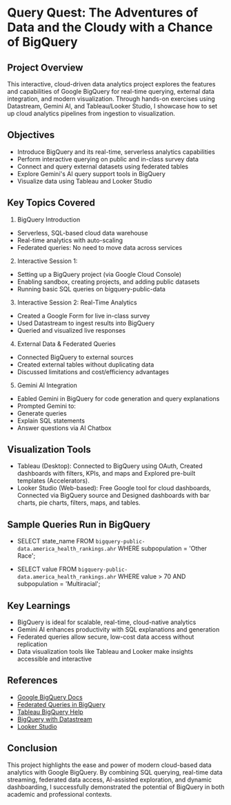 # Query Quest: The Adventures of Data and the Cloudy with a Chance of BigQuery

## Project Overview

This interactive, cloud-driven data analytics project explores the features and capabilities of Google BigQuery for real-time querying, external data integration, and modern visualization. Through hands-on exercises using Datastream, Gemini AI, and Tableau/Looker Studio, I showcase how to set up cloud analytics pipelines from ingestion to visualization.

## Objectives

- Introduce BigQuery and its real-time, serverless analytics capabilities
- Perform interactive querying on public and in-class survey data
- Connect and query external datasets using federated tables
- Explore Gemini's AI query support tools in BigQuery
- Visualize data using Tableau and Looker Studio

## Key Topics Covered

1. BigQuery Introduction

* Serverless, SQL-based cloud data warehouse
* Real-time analytics with auto-scaling
* Federated queries: No need to move data across services

2. Interactive Session 1:

* Setting up a BigQuery project (via Google Cloud Console)
* Enabling sandbox, creating projects, and adding public datasets
* Running basic SQL queries on bigquery-public-data

3. Interactive Session 2: Real-Time Analytics

* Created a Google Form for live in-class survey
* Used Datastream to ingest results into BigQuery
* Queried and visualized live responses

4. External Data & Federated Queries

* Connected BigQuery to external sources
* Created external tables without duplicating data
* Discussed limitations and cost/efficiency advantages

5. Gemini AI Integration

* Eabled Gemini in BigQuery for code generation and query explanations
* Prompted Gemini to:
* Generate queries
* Explain SQL statements
* Answer questions via AI Chatbox

## Visualization Tools

* Tableau (Desktop): Connected to BigQuery using OAuth, Created dashboards with filters, KPIs, and maps and Explored pre-built templates (Accelerators).
* Looker Studio (Web-based): Free Google tool for cloud dashboards, Connected via BigQuery source and Designed dashboards with bar charts, pie charts, filters, maps, and tables.

## Sample Queries Run in BigQuery

- SELECT state_name FROM `bigquery-public-data.america_health_rankings.ahr` WHERE subpopulation = 'Other Race';

- SELECT value FROM `bigquery-public-data.america_health_rankings.ahr` 
WHERE value > 70 AND subpopulation = 'Multiracial';

## Key Learnings

- BigQuery is ideal for scalable, real-time, cloud-native analytics
- Gemini AI enhances productivity with SQL explanations and generation
- Federated queries allow secure, low-cost data access without replication
- Data visualization tools like Tableau and Looker make insights accessible and interactive

## References

- [Google BigQuery Docs](https://cloud.google.com/bigquery)
- [Federated Queries in BigQuery](https://cloud.google.com/bigquery/docs/federated-queries-intro)
- [Tableau BigQuery Help](https://help.tableau.com/current/pro/desktop/en-us/examples_googlebigquery.html)
- [BigQuery with Datastream](https://cloud.google.com/datastream/docs/quickstart-replication-to-bigquery)
- [Looker Studio](https://lookerstudio.google.com/overview])

## Conclusion

This project highlights the ease and power of modern cloud-based data analytics with Google BigQuery. By combining SQL querying, real-time data streaming, federated data access, AI-assisted exploration, and dynamic dashboarding, I successfully demonstrated the potential of BigQuery in both academic and professional contexts.



